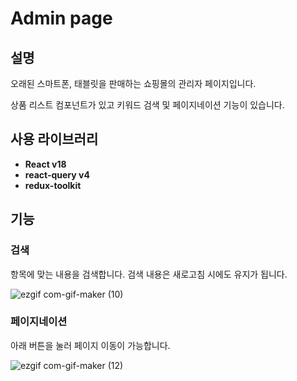 # Admin page

## 설명
오래된 스마트폰, 태블릿을 판매하는 쇼핑몰의 관리자 페이지입니다.

상품 리스트 컴포넌트가 있고 키워드 검색 및 페이지네이션 기능이 있습니다.

## 사용 라이브러리

- **React   v18**
- **react-query v4**
- **redux-toolkit**


## 기능

### 검색

항목에 맞는 내용을 검색합니다. 검색 내용은 새로고침 시에도 유지가 됩니다.

![ezgif com-gif-maker (10)](https://user-images.githubusercontent.com/79984280/209423075-8e26cc3b-1d07-449a-b1ab-57b610ca4adc.gif)



### 페이지네이션
아래 버튼을 눌러 페이지 이동이 가능합니다.

![ezgif com-gif-maker (12)](https://user-images.githubusercontent.com/79984280/209423117-60f1dce4-3279-4e0a-b98c-d42cffb87bf3.gif)


